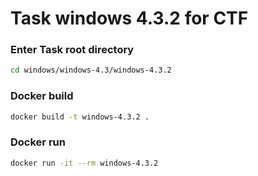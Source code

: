 # Task windows 4.3.2 for CTF

### Enter Task root directory
```bash
cd windows/windows-4.3/windows-4.3.2
```

### Docker build
```bash
docker build -t windows-4.3.2 .
```

### Docker run
```bash
docker run -it --rm windows-4.3.2
```